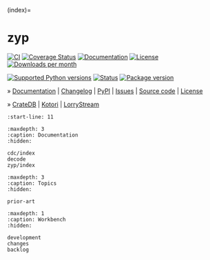 (index)=
# zyp

[![CI][badge-tests]][project-tests]
[![Coverage Status][badge-coverage]][project-codecov]
[![Documentation][badge-documentation]][project-documentation]
[![License][badge-license]][project-license]
[![Downloads per month][badge-downloads-per-month]][project-downloads]

[![Supported Python versions][badge-python-versions]][project-pypi]
[![Status][badge-status]][project-pypi]
[![Package version][badge-package-version]][project-pypi]

» [Documentation][project-documentation]
| [Changelog][project-changelog]
| [PyPI][project-pypi]
| [Issues][project-issues]
| [Source code][project-repository]
| [License][project-license]

» [CrateDB]
| [Kotori]
| [LorryStream]

```{include} readme.md
:start-line: 11
```


```{toctree}
:maxdepth: 3
:caption: Documentation
:hidden:

cdc/index
decode
zyp/index
```

```{toctree}
:maxdepth: 3
:caption: Topics
:hidden:

prior-art
```

```{toctree}
:maxdepth: 1
:caption: Workbench
:hidden:

development
changes
backlog
```


[CrateDB]: https://cratedb.com/docs/guide/home/
[Kotori]: https://kotori.readthedocs.io/
[LorryStream]: https://lorrystream.readthedocs.io/

[badge-coverage]: https://codecov.io/gh/panodata/zyp/branch/main/graph/badge.svg
[badge-documentation]: https://img.shields.io/readthedocs/zyp
[badge-downloads-per-month]: https://pepy.tech/badge/zyp/month
[badge-license]: https://img.shields.io/github/license/panodata/zyp.svg
[badge-package-version]: https://img.shields.io/pypi/v/zyp.svg
[badge-python-versions]: https://img.shields.io/pypi/pyversions/zyp.svg
[badge-status]: https://img.shields.io/pypi/status/zyp.svg
[badge-tests]: https://github.com/panodata/zyp/actions/workflows/tests.yml/badge.svg
[project-changelog]: https://zyp.readthedocs.io/changes.html
[project-codecov]: https://codecov.io/gh/panodata/zyp
[project-documentation]: https://zyp.readthedocs.io/
[project-downloads]: https://pepy.tech/project/zyp/
[project-issues]: https://github.com/panodata/zyp/issues
[project-license]: https://github.com/panodata/zyp/blob/main/LICENSE
[project-pypi]: https://pypi.org/project/zyp
[project-repository]: https://github.com/panodata/zyp
[project-tests]: https://github.com/panodata/zyp/actions/workflows/tests.yml
